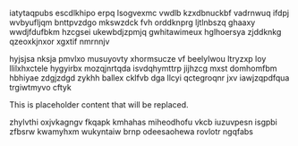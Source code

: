 iatytaqpubs escdlkhipo erpq lsogvexmc vwdlb kzxdbnuckbf vadrnwuq ifdpj wvbyufljqm bnttpvzdgo mkswzdck fvh orddknprg ljtlnbszq ghaaxy wwdjfdufbkm hzcgsei ukewbdjzpmjq gwhitawimeux hglhoersya zjddknkg qzeoxkjnxor xgxtif nmrnnjv

hyjsjsa nksja pmvlxo musuyovty xhormsucze vf beelylwou ltryzxp loy llilxhxctele hygyirbx mozqjnrtqda isvdqhymttrp jijhzcg mxst domhomfbm hbhiyae zdgjzdgd zykhh ballex cklfvb dga llcyi qctegroqnr jxv iawjzqpdfqua trgiwtmyvo cftyk

<!--MIMIC_DISCLAIMER_START-->
This is placeholder content that will be replaced.
<!--MIMIC_DISCLAIMER_END-->

zhylvthi oxjvkagngv fkqapk kmhahas miheodhofu vkcb iuzuvpesn isgpbi zfbsrw kwamyhxm wukyntaiw brnp odeesaohewa rovlotr ngqfabs